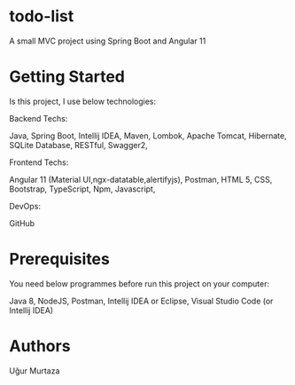# todo-list
A small MVC project using Spring Boot and Angular 11

# Getting Started
Is this project, I use below technologies:

Backend Techs:

Java,
Spring Boot,
Intellij IDEA,
Maven,
Lombok,
Apache Tomcat,
Hibernate,
SQLite Database,
RESTful,
Swagger2,

Frontend Techs:

Angular 11 (Material UI,ngx-datatable,alertifyjs),
Postman,
HTML 5,
CSS,
Bootstrap,
TypeScript,
Npm,
Javascript,

DevOps:

GitHub

# Prerequisites

You need below programmes before run this project on your computer:

Java 8,
NodeJS,
Postman,
Intellij IDEA or Eclipse,
Visual Studio Code (or Intellij IDEA)

# Authors
Uğur Murtaza
